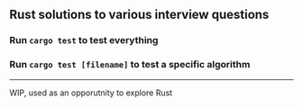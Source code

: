 ## Rust solutions to various interview questions 
### Run `cargo test` to test everything
### Run `cargo test [filename]` to test a specific algorithm
---
WIP, used as an opporutnity to explore Rust